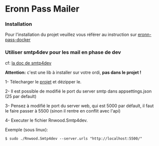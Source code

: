 # Eronn Pass Mailer

### Installation

Pour l'installation du projet veuillez vous référer au instruction sur [eronn-pass-docker](https://github.com/robinmoquet/eronn-pass-docker)


### Utiliser smtp4dev pour les mail en phase de dev

cf: [la doc de smtp4dev](https://github.com/rnwood/smtp4dev)

**Attention:** c'est une lib à installer sur votre ordi, **pas dans le projet !**

1- Télecharger le [projet](https://github.com/rnwood/smtp4dev/releases) et dézipper le.

2- Il est possible de modifié le port du server smtp dans appsettings.json (25 par default)

3- Pensez à modifié le port du server web, qui est 5000 par défault, il faut le faire passer à 5500 (sinon il rentre en conflit avec l'api)

4- Executer le fichier Rnwood.Smtp4dev.

Exemple (sous linux): 
```
$ sudo ./Rnwood.Smtp4dev --server.urls "http://localhost:5500/"
```

